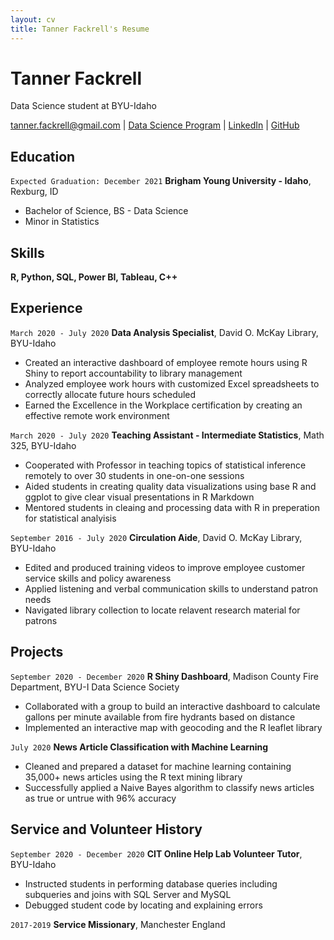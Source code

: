 ```yaml
---
layout: cv
title: Tanner Fackrell's Resume
---
```

# Tanner Fackrell
Data Science student at BYU-Idaho

<div id="webaddress">
<a href="tanner.fackrell@gmail.com">tanner.fackrell@gmail.com</a>
| <a href="https://byuidatascience.github.io/development.html">Data Science Program</a>
| <a href="https://www.linkedin.com/in/tanner-fackrell/">LinkedIn</a>
| <a href="https://github.com/6tfackr9">GitHub</a>
</div>

<!-- https://www.monique.tech/the-art-of-markdown -->

## Education

`Expected Graduation: December 2021`
__Brigham Young University - Idaho__, Rexburg, ID

- Bachelor of Science, BS - Data Science
- Minor in Statistics

## Skills
__R, Python, SQL, Power BI, Tableau, C++__

## Experience

`March 2020 - July 2020`
__Data Analysis Specialist__, David O. McKay Library, BYU-Idaho 

- Created an interactive dashboard of employee remote hours using R Shiny to 
report accountability to library management
- Analyzed employee work hours with customized Excel spreadsheets to correctly allocate future hours scheduled
- Earned the Excellence in the Workplace certification by creating an effective remote work environment

`March 2020 - July 2020`
__Teaching Assistant - Intermediate Statistics__, Math 325, BYU-Idaho 

- Cooperated with Professor in teaching topics of statistical inference remotely to over 30 students in one-on-one sessions
- Aided students in creating quality data visualizations using base R and ggplot to give clear visual presentations in R Markdown
- Mentored students in cleaing and processing data with R in preperation for statistical analyisis

`September 2016 - July 2020`
__Circulation Aide__, David O. McKay Library, BYU-Idaho 

- Edited and produced training videos to improve employee customer service skills and policy awareness
- Applied listening and verbal communication skills to understand patron needs
- Navigated library collection to locate relavent research material for patrons

## Projects

`September 2020 - December 2020`
__R Shiny Dashboard__, Madison County Fire Department, BYU-I Data Science Society

- Collaborated with a group to build an interactive dashboard to calculate gallons per minute available from fire hydrants based on distance
- Implemented an interactive map with geocoding and the R leaflet library


`July 2020`
__News Article Classification with Machine Learning__

- Cleaned and prepared a dataset for machine learning containing 35,000+ news articles using the R text mining library
- Successfully applied a Naive Bayes algorithm to classify news articles as true or untrue with 96% accuracy

## Service and Volunteer History

`September 2020 - December 2020`
__CIT Online Help Lab Volunteer Tutor__, BYU-Idaho

- Instructed students in performing database queries including subqueries and joins with SQL Server and MySQL
- Debugged student code by locating and explaining errors

`2017-2019`
__Service Missionary__, Manchester England



<!-- ### Footer

Last updated: May 2013 -->


